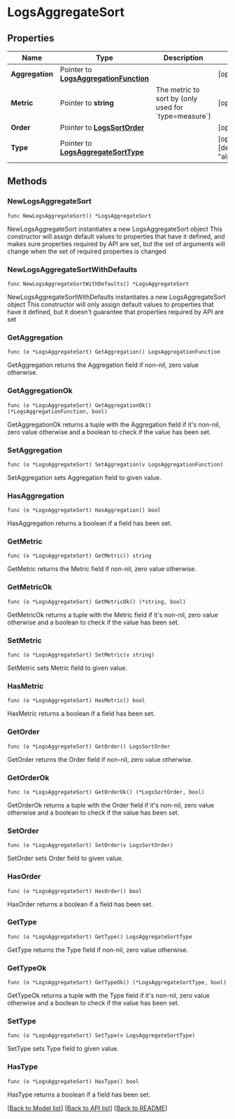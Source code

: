 # LogsAggregateSort

## Properties

Name | Type | Description | Notes
------------ | ------------- | ------------- | -------------
**Aggregation** | Pointer to [**LogsAggregationFunction**](LogsAggregationFunction.md) |  | [optional] 
**Metric** | Pointer to **string** | The metric to sort by (only used for &#x60;type&#x3D;measure&#x60;) | [optional] 
**Order** | Pointer to [**LogsSortOrder**](LogsSortOrder.md) |  | [optional] 
**Type** | Pointer to [**LogsAggregateSortType**](LogsAggregateSortType.md) |  | [optional] [default to "alphabetical"]

## Methods

### NewLogsAggregateSort

`func NewLogsAggregateSort() *LogsAggregateSort`

NewLogsAggregateSort instantiates a new LogsAggregateSort object
This constructor will assign default values to properties that have it defined,
and makes sure properties required by API are set, but the set of arguments
will change when the set of required properties is changed

### NewLogsAggregateSortWithDefaults

`func NewLogsAggregateSortWithDefaults() *LogsAggregateSort`

NewLogsAggregateSortWithDefaults instantiates a new LogsAggregateSort object
This constructor will only assign default values to properties that have it defined,
but it doesn't guarantee that properties required by API are set

### GetAggregation

`func (o *LogsAggregateSort) GetAggregation() LogsAggregationFunction`

GetAggregation returns the Aggregation field if non-nil, zero value otherwise.

### GetAggregationOk

`func (o *LogsAggregateSort) GetAggregationOk() (*LogsAggregationFunction, bool)`

GetAggregationOk returns a tuple with the Aggregation field if it's non-nil, zero value otherwise
and a boolean to check if the value has been set.

### SetAggregation

`func (o *LogsAggregateSort) SetAggregation(v LogsAggregationFunction)`

SetAggregation sets Aggregation field to given value.

### HasAggregation

`func (o *LogsAggregateSort) HasAggregation() bool`

HasAggregation returns a boolean if a field has been set.

### GetMetric

`func (o *LogsAggregateSort) GetMetric() string`

GetMetric returns the Metric field if non-nil, zero value otherwise.

### GetMetricOk

`func (o *LogsAggregateSort) GetMetricOk() (*string, bool)`

GetMetricOk returns a tuple with the Metric field if it's non-nil, zero value otherwise
and a boolean to check if the value has been set.

### SetMetric

`func (o *LogsAggregateSort) SetMetric(v string)`

SetMetric sets Metric field to given value.

### HasMetric

`func (o *LogsAggregateSort) HasMetric() bool`

HasMetric returns a boolean if a field has been set.

### GetOrder

`func (o *LogsAggregateSort) GetOrder() LogsSortOrder`

GetOrder returns the Order field if non-nil, zero value otherwise.

### GetOrderOk

`func (o *LogsAggregateSort) GetOrderOk() (*LogsSortOrder, bool)`

GetOrderOk returns a tuple with the Order field if it's non-nil, zero value otherwise
and a boolean to check if the value has been set.

### SetOrder

`func (o *LogsAggregateSort) SetOrder(v LogsSortOrder)`

SetOrder sets Order field to given value.

### HasOrder

`func (o *LogsAggregateSort) HasOrder() bool`

HasOrder returns a boolean if a field has been set.

### GetType

`func (o *LogsAggregateSort) GetType() LogsAggregateSortType`

GetType returns the Type field if non-nil, zero value otherwise.

### GetTypeOk

`func (o *LogsAggregateSort) GetTypeOk() (*LogsAggregateSortType, bool)`

GetTypeOk returns a tuple with the Type field if it's non-nil, zero value otherwise
and a boolean to check if the value has been set.

### SetType

`func (o *LogsAggregateSort) SetType(v LogsAggregateSortType)`

SetType sets Type field to given value.

### HasType

`func (o *LogsAggregateSort) HasType() bool`

HasType returns a boolean if a field has been set.


[[Back to Model list]](../README.md#documentation-for-models) [[Back to API list]](../README.md#documentation-for-api-endpoints) [[Back to README]](../README.md)


